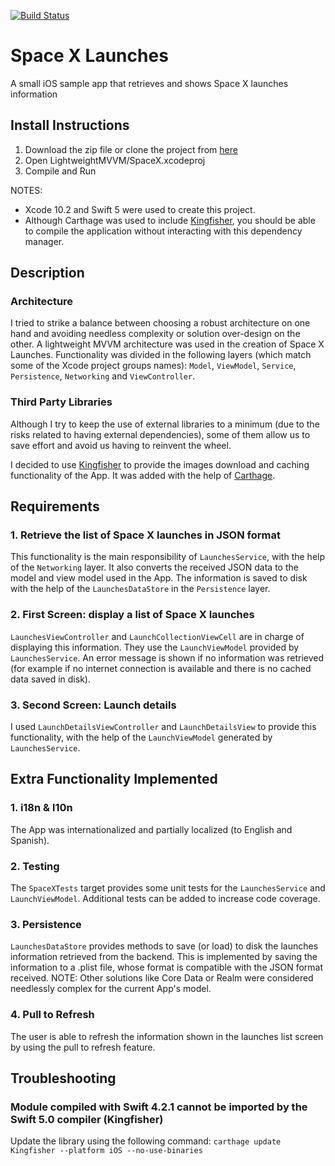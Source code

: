 [![Build Status](https://travis-ci.com/Dario-Gasquez/spacex-launches.svg?token=jRiUrGabh2zyzvzqNGub&branch=master)](https://travis-ci.com/Dario-Gasquez/spacex-launches)

# Space X Launches
A small iOS sample app that retrieves and shows Space X launches information

## Install Instructions
1. Download the zip file or clone the project from [here](https://github.com/Dario-Gasquez/spacex-launches)
2. Open LightweightMVVM/SpaceX.xcodeproj
3. Compile and Run

NOTES: 
- Xcode 10.2 and Swift 5 were used to create this project.
- Although Carthage was used to include [Kingfisher](https://github.com/onevcat/Kingfisher), you should be able to compile the application without interacting with this dependency manager.

## Description
### Architecture
I tried to strike a balance between choosing a robust architecture on one hand and avoiding needless complexity or solution over-design on the other.
A lightweight MVVM architecture was used in the creation of Space X Launches. Functionality was divided in the following layers (which match some of the Xcode project groups names): `Model`, `ViewModel`, `Service`, `Persistence`, `Networking` and `ViewController`.

### Third Party Libraries
Although I try to keep the use of external libraries to a minimum (due to the risks related to having external dependencies), some of them allow us to save effort and avoid us having to reinvent the wheel.

I decided to use [Kingfisher](https://github.com/onevcat/Kingfisher) to provide the images download and caching functionality of the App. It was added with the help of [Carthage](https://github.com/Carthage/Carthage).


## Requirements
### 1. Retrieve the list of Space X launches in JSON format
This functionality is the main responsibility of `LaunchesService`, with the help of the `Networking` layer. It also converts the received JSON data to the model and view model used in the App. The information is saved to disk with the help of the `LaunchesDataStore` in the `Persistence` layer.

### 2. First Screen: display a list of Space X launches
`LaunchesViewController` and `LaunchCollectionViewCell` are in charge of displaying this information. They use the `LaunchViewModel` provided by `LaunchesService`.
An error message is shown if no information was retrieved (for example if no internet connection is available and there is no cached data saved in disk).

### 3. Second Screen: Launch details
I used `LaunchDetailsViewController` and `LaunchDetailsView` to provide this functionality, with the help of the `LaunchViewModel` generated by `LaunchesService`.


## Extra Functionality Implemented
### 1. i18n & l10n
The App was internationalized and partially localized (to English and Spanish).

### 2. Testing
The `SpaceXTests` target provides some unit tests for the `LaunchesService` and `LaunchViewModel`. Additional tests can be added to increase code coverage.

### 3. Persistence
`LaunchesDataStore` provides methods to save (or load) to disk the launches information retrieved from the backend. This is implemented by saving the information to a .plist file, whose format is compatible with the JSON format received.
NOTE: Other solutions like Core Data or Realm were considered needlessly complex for the current App's model.

### 4. Pull to Refresh
The user is able to refresh the information shown in the launches list screen by using the pull to refresh feature.

## Troubleshooting
### Module compiled with Swift 4.2.1 cannot be imported by the Swift 5.0 compiler (Kingfisher)
Update the library using the following command:
`carthage update Kingfisher --platform iOS --no-use-binaries`
